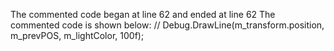 The commented code began at line 62 and ended at line 62
The commented code is shown below:
                //    Debug.DrawLine(m_transform.position, m_prevPOS, m_lightColor, 100f);



